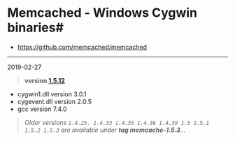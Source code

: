 # Memcached - Windows Cygwin binaries#
- https://github.com/memcached/memcached

----
2019-02-27 
> **version [1.5.12](https://github.com/memcached/memcached/tree/1.5.12)**

  - cygwin1.dll version 3.0.1
  - cygevent.dll version 2.0.5
  - gcc version 7.4.0

> *Older versions `1.4.25. 1.4.33 1.4.35 1.4.36 1.4.39 1.5 1.5.1 1.5.2 1.5.3` are available under **tag memcache-1.5.3**...*